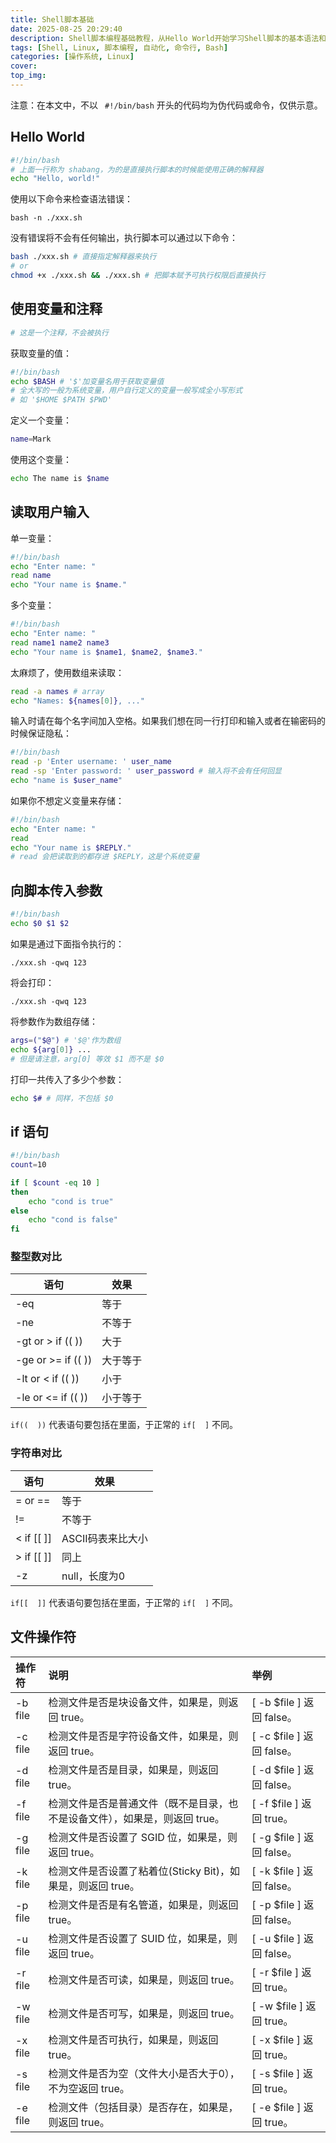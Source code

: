 ```yaml
---
title: Shell脚本基础
date: 2025-08-25 20:29:40
description: Shell脚本编程基础教程，从Hello World开始学习Shell脚本的基本语法和编程技巧
tags: [Shell, Linux, 脚本编程, 自动化, 命令行, Bash]
categories: [操作系统, Linux]
cover: 
top_img: 
---
```


注意：在本文中，不以 ` #!/bin/bash` 开头的代码均为伪代码或命令，仅供示意。

## Hello World

```bash
#!/bin/bash
# 上面一行称为 shabang，为的是直接执行脚本的时候能使用正确的解释器
echo "Hello, world!"
```

使用以下命令来检查语法错误：

```shell
bash -n ./xxx.sh
```

没有错误将不会有任何输出，执行脚本可以通过以下命令：

```bash
bash ./xxx.sh # 直接指定解释器来执行
# or
chmod +x ./xxx.sh && ./xxx.sh # 把脚本赋予可执行权限后直接执行
```



## 使用变量和注释

```bash
# 这是一个注释，不会被执行
```

获取变量的值：

```bash
#!/bin/bash
echo $BASH # '$'加变量名用于获取变量值
# 全大写的一般为系统变量，用户自行定义的变量一般写成全小写形式
# 如 '$HOME $PATH $PWD'
```

定义一个变量：

```bash
name=Mark
```

使用这个变量：

```bash
echo The name is $name
```

## 读取用户输入

单一变量：

```bash
#!/bin/bash
echo "Enter name: "
read name
echo "Your name is $name."
```

多个变量：

```bash
#!/bin/bash
echo "Enter name: "
read name1 name2 name3
echo "Your name is $name1, $name2, $name3."
```

太麻烦了，使用数组来读取：

```bash
read -a names # array
echo "Names: ${names[0]}, ..."
```

输入时请在每个名字间加入空格。如果我们想在同一行打印和输入或者在输密码的时候保证隐私：

```bash
#!/bin/bash
read -p 'Enter username: ' user_name
read -sp 'Enter password: ' user_password # 输入将不会有任何回显
echo "name is $user_name"
```

如果你不想定义变量来存储：

```bash
#!/bin/bash
echo "Enter name: "
read
echo "Your name is $REPLY."
# read 会把读取到的都存进 $REPLY，这是个系统变量
```

## 向脚本传入参数

```bash
#!/bin/bash
echo $0 $1 $2
```

如果是通过下面指令执行的：

```shell
./xxx.sh -qwq 123
```

将会打印：

```
./xxx.sh -qwq 123
```

将参数作为数组存储：

```bash
args=("$@") # '$@'作为数组
echo ${arg[0]} ...
# 但是请注意，arg[0] 等效 $1 而不是 $0
```

打印一共传入了多少个参数：

```bash
echo $# # 同样，不包括 $0
```

## if 语句

```bash
#!/bin/bash
count=10

if [ $count -eq 10 ]
then
	echo "cond is true"
else
	echo "cond is false"
fi
```

### 整型数对比

| 语句                | 效果     |
| ------------------- | -------- |
| -eq                 | 等于     |
| -ne                 | 不等于   |
| -gt or > if ((  ))  | 大于     |
| -ge or >= if ((  )) | 大于等于 |
| -lt or < if ((  ))  | 小于     |
| -le or <= if ((  )) | 小于等于 |

`if((  ))` 代表语句要包括在里面，于正常的 `if[  ]` 不同。

### 字符串对比

| 语句        | 效果              |
| ----------- | ----------------- |
| = or ==     | 等于              |
| !=          | 不等于            |
| < if [[  ]] | ASCII码表来比大小 |
| > if [[  ]] | 同上              |
| -z          | null，长度为0     |

`if[[  ]]` 代表语句要包括在里面，于正常的 `if[  ]` 不同。

## 文件操作符

| 操作符  | 说明                                                         | 举例                      |
| :------ | :----------------------------------------------------------- | :------------------------ |
| -b file | 检测文件是否是块设备文件，如果是，则返回 true。              | [ -b $file ] 返回 false。 |
| -c file | 检测文件是否是字符设备文件，如果是，则返回 true。            | [ -c $file ] 返回 false。 |
| -d file | 检测文件是否是目录，如果是，则返回 true。                    | [ -d $file ] 返回 false。 |
| -f file | 检测文件是否是普通文件（既不是目录，也不是设备文件），如果是，则返回 true。 | [ -f $file ] 返回 true。  |
| -g file | 检测文件是否设置了 SGID 位，如果是，则返回 true。            | [ -g $file ] 返回 false。 |
| -k file | 检测文件是否设置了粘着位(Sticky Bit)，如果是，则返回 true。  | [ -k $file ] 返回 false。 |
| -p file | 检测文件是否是有名管道，如果是，则返回 true。                | [ -p $file ] 返回 false。 |
| -u file | 检测文件是否设置了 SUID 位，如果是，则返回 true。            | [ -u $file ] 返回 false。 |
| -r file | 检测文件是否可读，如果是，则返回 true。                      | [ -r $file ] 返回 true。  |
| -w file | 检测文件是否可写，如果是，则返回 true。                      | [ -w $file ] 返回 true。  |
| -x file | 检测文件是否可执行，如果是，则返回 true。                    | [ -x $file ] 返回 true。  |
| -s file | 检测文件是否为空（文件大小是否大于0），不为空返回 true。     | [ -s $file ] 返回 true。  |
| -e file | 检测文件（包括目录）是否存在，如果是，则返回 true。          | [ -e $file ] 返回 true。  |
